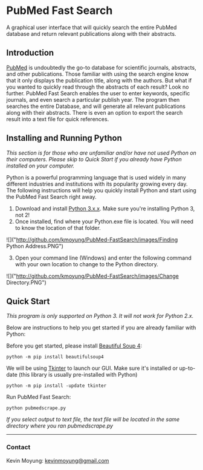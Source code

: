 # PubMed Fast Search
A graphical user interface that will quickly search the entire PubMed database and return relevant publications along with their abstracts.

## Introduction
[PubMed](https://www.ncbi.nlm.nih.gov/pubmed/) is undoubtedly the go-to database for scientific journals, abstracts, and other publications. Those familiar with using the search engine know that it only displays the publication title, along with the authors. But what if you wanted to quickly read through the abstracts of each result? Look no further. PubMed Fast Search enables the user to enter keywords, specific journals, and even search a particular publish year. The program then searches the entire Database, and will generate all relevant publications along with their abstracts. There is even an option to export the search result into a text file for quick references.

## Installing and Running Python
*This section is for those who are unfamiliar and/or have not used Python on their computers. Please skip to *Quick Start* if you already have Python installed on your computer.*

Python is a powerful programming language that is used widely in many different industries and institutions with its popularity growing every day. The following instructions will help you quickly install Python and start using the PubMed Fast Search right away. 

1. Download and install [Python 3.x.x](https://www.python.org/downloads/). Make sure you're installing Python 3, not 2!
2. Once installed, find where your Python.exe file is located. You will need to know the location of that folder.

![]("http://github.com/kmoyung/PubMed-FastSearch/images/Finding Python Address.PNG")

3. Open your command line (Windows) and enter the following command with your own location to change to the Python directory.

![]("http://github.com/kmoyung/PubMed-FastSearch/images/Change Directory.PNG") 
## Quick Start
*This program is only supported on Python 3. It will not work for Python 2.x.*

Below are instructions to help you get started if you are already familiar with Python:

Before you get started, please install [Beautiful Soup 4](https://www.crummy.com/software/BeautifulSoup/bs4/doc/):

`python -m pip install beautifulsoup4`

We will be using [Tkinter](https://wiki.python.org/moin/TkInter) to launch our GUI. Make sure it's installed or up-to-date (this library is usually pre-installed with Python)

`python -m pip install -update tkinter`

Run PubMed Fast Search:

`python pubmedscrape.py`

*If you select output to text file, the text file will be located in the same directory where you ran pubmedscrape.py*

* * *

### Contact
Kevin Moyung: kevinmoyung@gmail.com
